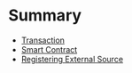 # Summary

* [Transaction](transaction.md)
* [Smart Contract](smartcontract.md)
* [Registering External Source](register.md)
